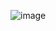 ![image](https://github.com/karkir0003/ML-Specialization-Coursera/assets/54720987/fe62a98f-b535-423b-8e0a-ff5a8516bdc8)
